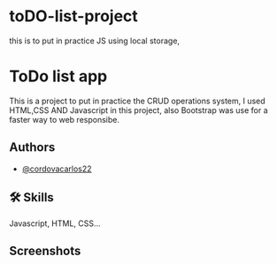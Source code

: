 # toDO-list-project
this is to put in practice JS using local storage, 


# ToDo list app 

This is a project to put in practice the CRUD operations system, I used HTML,CSS AND Javascript in this project, also Bootstrap was use for a faster way to web responsibe. 



## Authors

- [@cordovacarlos22](https://www.github.com/cordovacarlos22)


## 🛠 Skills
Javascript, HTML, CSS...


## Screenshots

